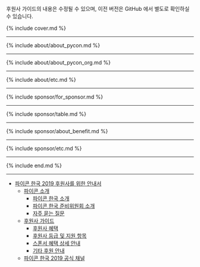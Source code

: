 후원사 가이드의 내용은 수정될 수 있으며, 이전 버전은 GitHub 에서 별도로 확인하실 수 있습니다.

{% include cover.md %}

-----

{% include about/about_pycon.md %}

-----

{% include about/about_pycon_org.md %}

-----

{% include about/etc.md %}

-----

{% include sponsor/for_sponsor.md %}

-----

{% include sponsor/table.md %}

-----

{% include sponsor/about_benefit.md %}

-----

{% include sponsor/etc.md %}

-----

{% include end.md %}

----

* [파이콘 한국 2019 후원사를 위한 안내서](cover.html)
    - [파이콘 소개](about/about_pycon.html)
        - [파이콘 한국 소개](about/about_pycon.html)
        - [파이콘 한국 준비위원회 소개](about_pycon_org.md)
        - [자주 묻는 질문](etc.md)
    - [후원사 가이드](for_sponsor.md)
        - [후원사 혜택](for_sponsor.md)
        - [후원사 등급 및 지원 항목](table.md)
        - [스폰서 혜택 상세 안내](about_benefit.md)
        - [기타 후원 안내](etc.md)
    - [파이콘 한국 2019 공식 채널](_includes/end.md)
